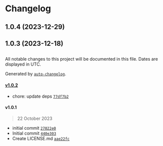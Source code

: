 # Changelog

## 1.0.4 (2023-12-29)

## 1.0.3 (2023-12-18)

##

All notable changes to this project will be documented in this file. Dates are displayed in UTC.

Generated by [`auto-changelog`](https://github.com/CookPete/auto-changelog).

#### [v1.0.2](https://github.com/henryhale/ts-library/compare/v1.0.1...v1.0.2)

- chore: update deps [`77df7b2`](https://github.com/henryhale/ts-library/commit/77df7b2146630167a56bd9c3df01de655e97774e)

#### v1.0.1

> 22 October 2023

- initial commit [`27022e0`](https://github.com/henryhale/ts-library/commit/27022e07810ab5289c3684cff15af534e083f38e)
- Initial commit [`440e303`](https://github.com/henryhale/ts-library/commit/440e303aada3ddfece0406ebd175db05977148ee)
- Create LICENSE.md [`aae22fc`](https://github.com/henryhale/ts-library/commit/aae22fc2e48073070ec782afa118ec17cb69b90b)
